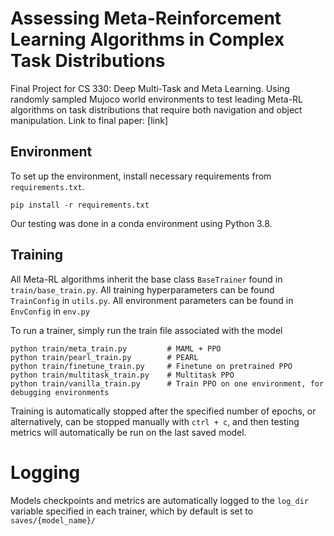 # Assessing Meta-Reinforcement Learning Algorithms in Complex Task Distributions

Final Project for CS 330: Deep Multi-Task and Meta Learning. Using randomly sampled Mujoco world environments to test leading Meta-RL algorithms on task distributions that require both navigation and object manipulation. Link to final paper: [link]

## Environment
To set up the environment, install necessary requirements from `requirements.txt`.
```
pip install -r requirements.txt
```
Our testing was done in a conda environment using Python 3.8.

## Training

All Meta-RL algorithms inherit the base class `BaseTrainer` found in `train/base_train.py`.
All training hyperparameters can be found `TrainConfig` in `utils.py`.
All environment parameters can be found in `EnvConfig` in `env.py`

To run a trainer, simply run the train file associated with the model
```
python train/meta_train.py         # MAML + PPO
python train/pearl_train.py        # PEARL
python train/finetune_train.py     # Finetune on pretrained PPO
python train/multitask_train.py    # Multitask PPO
python train/vanilla_train.py      # Train PPO on one environment, for debugging environments
```

Training is automatically stopped after the specified number of epochs, or alternatively, can be stopped manually with `ctrl + c`, and then testing metrics will automatically be run on the last saved model. 

# Logging

Models checkpoints and metrics are automatically logged to the `log_dir` variable specified in each trainer, which by default is set to `saves/{model_name}/`
